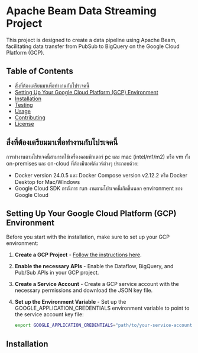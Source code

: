 # Apache Beam Data Streaming Project

This project is designed to create a data pipeline using Apache Beam, facilitating data transfer from PubSub to BigQuery on the Google Cloud Platform (GCP).

## Table of Contents

- [สิ่งที่ต้องเตรียมมาเพื่อทำงานกับโปรเจคนี้](#สิ่งที่ต้องเตรียมมาเพื่อทำงานกับโปรเจคนี้)
- [Setting Up Your Google Cloud Platform (GCP) Environment](#setting-up-your-google-cloud-platform-gcp-environment)
- [Installation](#installation)
- [Testing](#testing)
- [Usage](#usage)
- [Contributing](#contributing)
- [License](#license)

## สิ่งที่ต้องเตรียมมาเพื่อทำงานกับโปรเจคนี้

การทำงานตามโปรเจคนี้สามารถใช้เครื่องคอมพิวเตอร์ pc และ mac (intel/m1/m2) หรือ vm ทั้ง on-premises และ on-cloud ที่ต้องมีซอฟต์แวร์ต่างๆ ประกอบด้วย:

- Docker version 24.0.5 และ Docker Compose version v2.12.2 หรือ Docker Desktop for Mac/Windows
- Google Cloud SDK กรณีการ run งานตามโปรเจคนี้เกิดขึ้นนอก environment ของ Google Cloud

## Setting Up Your Google Cloud Platform (GCP) Environment

Before you start with the installation, make sure to set up your GCP environment:

1. **Create a GCP Project** - [Follow the instructions here](https://cloud.google.com/resource-manager/docs/creating-managing-projects).
   
2. **Enable the necessary APIs** - Enable the Dataflow, BigQuery, and Pub/Sub APIs in your GCP project.

3. **Create a Service Account** - Create a GCP service account with the necessary permissions and download the JSON key file.

4. **Set up the Environment Variable** - Set up the GOOGLE_APPLICATION_CREDENTIALS environment variable to point to the service account key file:

   ```sh
   export GOOGLE_APPLICATION_CREDENTIALS="path/to/your-service-account-file.json"
   ```


## Installation